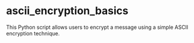 # ascii_encryption_basics
This Python script allows users to encrypt a message using a simple ASCII encryption technique.
